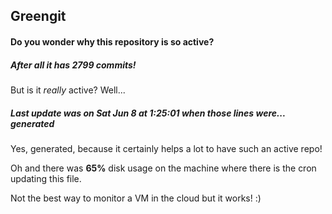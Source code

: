 ## Greengit

#### Do you wonder why this repository is so active?

##### After all it has 2799 commits!

But is it *really* active? Well...

##### Last update was on Sat Jun 8 at 1:25:01 when those lines were... generated

Yes, generated, because it certainly helps a lot to have such an active repo!

Oh and there was **65%** disk usage on the machine
where there is the cron updating this file.

Not the best way to monitor a VM in the cloud but it works! :)

